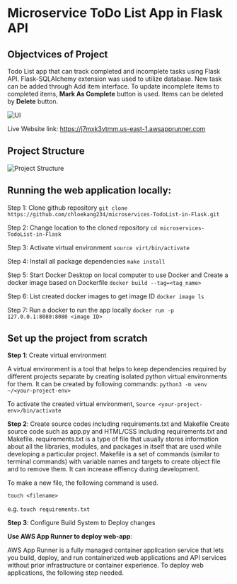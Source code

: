 
# Microservice ToDo List App in Flask API

## Objectvices of Project
Todo List app that can track completed and incomplete tasks using Flask API. Flask-SQLAlchemy extension was used to utilize database. New task can be added through Add item interface. To update incomplete items to completed items, **Mark As Complete** button is used. Items can be deleted by **Delete** button.

![UI](https://github.com/chloekang234/microservices-TodoList-in-Flask/blob/main/src/UI%20screen.png)

Live Website link: https://j7mxk3vtmm.us-east-1.awsapprunner.com

## Project Structure
![Project Structure](https://github.com/chloekang234/microservices-TodoList-in-Flask/blob/main/src/Project%20Structure.png)


## Running the web application locally:

Step 1: Clone github repository
`git clone https://github.com/chloekang234/microservices-TodoList-in-Flask.git`

Step 2: Change location to the cloned repository
`cd microservices-TodoList-in-Flask`

Step 3: Activate virtual environment
`source virt/bin/activate`

Step 4: Install all package dependencies
`make install`

Step 5: Start Docker Desktop on local computer to use Docker and Create a docker image based on Dockerfile
`docker build --tag=<tag_name>`

Step 6: List created docker images to get image ID
`docker image ls`

Step 7: Run a docker to run the app locally
`docker run -p 127.0.0.1:8080:8080 <image ID>`


## Set up the project from scratch

**Step 1**: Create virtual environment

A virtual environment is a tool that helps to keep dependencies required by different projects separate by creating isolated python virtual environments for them. It can be created by following commands:
`python3 -m venv ~/<your-project-env>`

To activate the created virtual environment,
`Source <your-project-env>/bin/activate`

**Step 2**: Create source codes including requirements.txt and Makefile
Create source code such as app.py and HTML/CSS including requirements.txt and Makefile. requirements.txt is a type of file that usually stores information about all the libraries, modules, and packages in itself that are used while developing a particular project. Makefile is a set of commands (similar to terminal commands) with variable names and targets to create object file and to remove them. It can increase effiency during development.

To make a new file, the following command is used.

`touch <filename>`

e.g. `touch requirements.txt`


**Step 3**: Configure Build System to Deploy changes

 **Use AWS App Runner to deploy web-app**: 

AWS App Runner is a fully managed container application service that lets you build, deploy, and run containerized web applications and API services without prior infrastructure or container experience. To deploy web applications, the following step needed.





